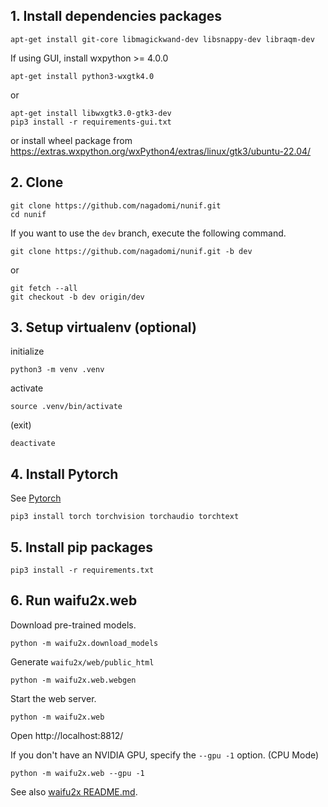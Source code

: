 ## 1. Install dependencies packages

```
apt-get install git-core libmagickwand-dev libsnappy-dev libraqm-dev
```

If using GUI, install wxpython >= 4.0.0
```
apt-get install python3-wxgtk4.0
```
or 
```
apt-get install libwxgtk3.0-gtk3-dev 
pip3 install -r requirements-gui.txt
```
or install wheel package from https://extras.wxpython.org/wxPython4/extras/linux/gtk3/ubuntu-22.04/

## 2. Clone

```
git clone https://github.com/nagadomi/nunif.git
cd nunif
```

If you want to use the `dev` branch, execute the following command.
```
git clone https://github.com/nagadomi/nunif.git -b dev
```
or
```
git fetch --all
git checkout -b dev origin/dev
```

## 3. Setup virtualenv (optional)

initialize
```
python3 -m venv .venv
```

activate
```
source .venv/bin/activate
```

(exit)
```
deactivate
```

## 4. Install Pytorch

See [Pytorch](https://pytorch.org/get-started/locally/)

```
pip3 install torch torchvision torchaudio torchtext
```

## 5. Install pip packages

```
pip3 install -r requirements.txt
```

## 6. Run waifu2x.web

Download pre-trained models.
```
python -m waifu2x.download_models
```

Generate `waifu2x/web/public_html`
```
python -m waifu2x.web.webgen
```

Start the web server.
```
python -m waifu2x.web
```
Open http://localhost:8812/

If you don't have an NVIDIA GPU, specify the `--gpu -1` option. (CPU Mode)
```
python -m waifu2x.web --gpu -1
```

See also [waifu2x README.md](waifu2x/README.md).

